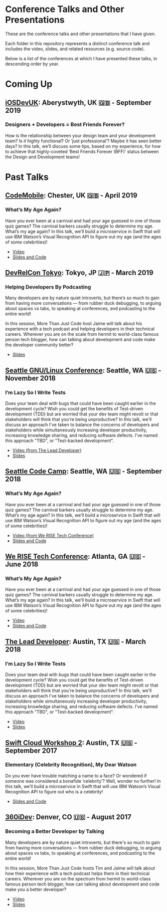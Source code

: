 # Conference Talks and Other Presentations

These are the conference talks and other presentations that I have given.

Each folder in this repository represents a distinct conference talk and includes the video, slides, and related resources (e.g. source code).

Below is a list of the conferences at which I have presented these talks, in descending order by year.

# Coming Up

## [iOSDevUK](https://www.iosdevuk.com/): Aberystwyth, UK 🇬🇧 - September 2019

### Designers + Developers = Best Friends Forever?

How is the relationship between your design team and your development team? Is it highly functional? Or ‘just professional’? Maybe it has seen better days? In this talk, we’ll discuss some tips, based on my experience, for how to achieve that highly-coveted ‘Best Friends Forever (BFF)’ status between the Design and Development teams!

# Past Talks

## [CodeMobile](http://www.codemobile.co.uk/): Chester, UK 🇬🇧 - April 2019

### What’s My Age Again?

Have you ever been at a carnival and had your age guessed in one of those quiz games? The carnival barkers usually struggle to determine my age. What’s my age again? In this talk, we’ll build a microservice in Swift that will use IBM Watson’s Visual Recognition API to figure out my age (and the ages of some celebrities)!

- [Video](https://www.youtube.com/watch?v=PEIEjaNx7zY)
- [Slides and Code](https://github.com/DevWithTheHair/Conference-Talks/tree/master/Whats-My-Age-Again)

## [DevRelCon Tokyo](https://tokyo-2019.devrel.net/): Tokyo, JP 🇯🇵 - March 2019

### Helping Developers By Podcasting

Many developers are by nature quiet introverts, but there’s so much to gain from having more conversations — from rubber duck debugging, to arguing about spaces vs tabs, to speaking at conferences, and podcasting to the entire world!

In this session, More Than Just Code host Jaime will talk about his experience with a tech podcast and helping developers in their technical careers. Wherever you are on the scale from hermit to world-class famous person tech blogger, how can talking about development and code make the developer community better?

- [Slides](https://github.com/DevWithTheHair/Conference-Talks/tree/master/Helping-Developers-By-Podcasting)

## [Seattle GNU/Linux Conference](http://seagl.org/): Seattle, WA 🇺🇸 - November 2018

### I’m Lazy So I Write Tests

Does your team deal with bugs that could have been caught earlier in the development cycle? Wish you could get the benefits of Test-driven development (TDD) but are worried that your dev team might revolt or that stakeholders will think that you're being unproductive? In this talk, we'll discuss an approach I've taken to balance the concerns of developers and stakeholders while simultaneously increasing developer productivity, increasing knowledge sharing, and reducing software defects. I've named this approach "TBD", or "Test-backed development".

- [Video (from The Lead Developer)](https://www.youtube.com/watch?v=LAXjfYi-KyM)
- [Slides](https://github.com/DevWithTheHair/Conference-Talks/tree/master/Im-Lazy-So-I-Write-Tests)

## [Seattle Code Camp](https://seattle.codecamp.us/): Seattle, WA 🇺🇸 - September 2018

### What’s My Age Again?

Have you ever been at a carnival and had your age guessed in one of those quiz games? The carnival barkers usually struggle to determine my age. What’s my age again? In this talk, we’ll build a microservice in Swift that will use IBM Watson’s Visual Recognition API to figure out my age (and the ages of some celebrities)!

- [Video (from We RISE Tech Conference)](https://www.recallact.com/presentation/whats-my-age-again)
- [Slides and Code](https://github.com/DevWithTheHair/Conference-Talks/tree/master/Whats-My-Age-Again)

## [We RISE Tech Conference](https://werise.tech/): Atlanta, GA 🇺🇸 - June 2018

### What’s My Age Again?

Have you ever been at a carnival and had your age guessed in one of those quiz games? The carnival barkers usually struggle to determine my age. What’s my age again? In this talk, we’ll build a microservice in Swift that will use IBM Watson’s Visual Recognition API to figure out my age (and the ages of some celebrities)!

- [Video](https://www.recallact.com/presentation/whats-my-age-again)
- [Slides and Code](https://github.com/DevWithTheHair/Conference-Talks/tree/master/Whats-My-Age-Again)

## [The Lead Developer](https://theleaddeveloper.com/): Austin, TX 🇺🇸 - March 2018

### I’m Lazy So I Write Tests

Does your team deal with bugs that could have been caught earlier in the development cycle? Wish you could get the benefits of Test-driven development (TDD) but are worried that your dev team might revolt or that stakeholders will think that you're being unproductive? In this talk, we'll discuss an approach I've taken to balance the concerns of developers and stakeholders while simultaneously increasing developer productivity, increasing knowledge sharing, and reducing software defects. I've named this approach "TBD", or "Test-backed development".

- [Video](https://www.youtube.com/watch?v=LAXjfYi-KyM)
- [Slides](https://github.com/DevWithTheHair/Conference-Talks/tree/master/Im-Lazy-So-I-Write-Tests)

## [Swift Cloud Workshop 2](https://www.swiftcloudwork.shop/): Austin, TX 🇺🇸 - September 2017

### Elementary (Celebrity Recognition), My Dear Watson

Do you ever have trouble matching a name to a face? Or wondered if someone was considered a bonafide ‘celebrity’? Well, wonder no further! In this talk, we’ll build a microservice in Swift that will use IBM Watson’s Visual Recognition API to figure out who is a celebrity!

- [Slides and Code](https://github.com/DevWithTheHair/Conference-Talks/tree/master/Elementary-Celebrity-Recognition-My-Dear-Watson)

## [360iDev](https://360idev.com/): Denver, CO 🇺🇸 - August 2017

### Becoming a Better Developer by Talking

Many developers are by nature quiet introverts, but there's so much to gain from having more conversations — from rubber duck debugging, to arguing about spaces vs tabs, to speaking at conferences, and podcasting to the entire world!

In this session, More Than Just Code hosts Tim and Jaime will talk about how their experience with a tech podcast helps them in their technical careers. Wherever you are on the spectrum from hermit to world-class famous person tech blogger, how can talking about development and code make you a better developer?

- [Video](https://www.youtube.com/watch?v=fNZpvz9KTCU)
- [Slides](https://github.com/DevWithTheHair/Conference-Talks/tree/master/Becoming-a-Better-Developer-by-Talking)
